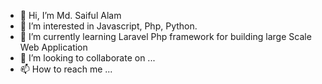 - 👋 Hi, I’m Md. Saiful Alam
- 👀 I’m interested in Javascript, Php, Python.
- 🌱 I’m currently learning Laravel Php framework for building large Scale Web Application
- 💞️ I’m looking to collaborate on ...
- 📫 How to reach me ...
